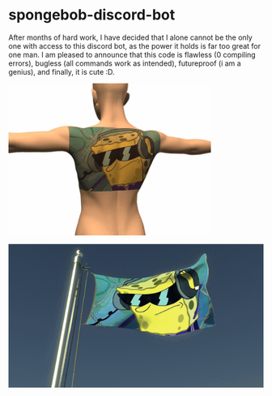 # spongebob-discord-bot

After months of hard work, I have decided that I alone cannot be the only one with access to this discord bot, as the power it holds is far too great for one man. I am pleased to announce that this code is flawless (0 compiling errors), bugless (all commands work as intended), futureproof (i am a genius), and finally, it is cute :D.

![alt text](791a766d-4abc-4b0b-9dec-49ba28cd0c99.gif)

![alt text](207939da-6b7f-41f2-8d16-b964ae14fe3b.gif)
